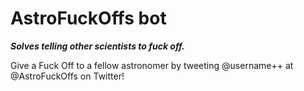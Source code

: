 # AstroFuckOffs bot

***Solves telling other scientists to fuck off.***

Give a Fuck Off to a fellow astronomer by tweeting @username++ at @AstroFuckOffs on Twitter!


